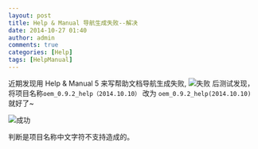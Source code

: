 ```yaml
---
layout: post
title: Help & Manual 导航生成失败--解决
date: 2014-10-27 01:40
author: admin
comments: true
categories: [Help]
tags: [HelpManual]
---
```

近期发现用 Help & Manual 5 来写帮助文档导航生成失败,
![失败](http://i1288.photobucket.com/albums/b484/waylau/man01_zps066772cb.png)
后测试发现，将项目名称`oem_0.9.2_help（2014.10.10）` 改为 `oem_0.9.2_help(2014.10.10)` 就好了~

![成功](http://i1288.photobucket.com/albums/b484/waylau/man02_zpsa932d563.png)

判断是项目名称中文字符不支持造成的。